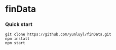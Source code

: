 # finData

### Quick start

```
git clone https://github.com/yunluyl/finData.git
npm install
npm start
```
